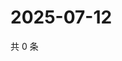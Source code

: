 # 2025-07-12

共 0 条

<!-- BEGIN ZHIHUVIDEO -->
<!-- 最后更新时间 Sat Jul 12 2025 17:11:31 GMT+0800 (China Standard Time) -->

<!-- END ZHIHUVIDEO -->
